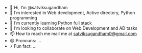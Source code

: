 - 👋 Hi, I’m @satviksugandham
- 👀 I’m interested in Web development, Active directory, Python programming
- 🌱 I’m currently learning Python full stack
- 💞️ I’m looking to collaborate on Web Development and AD tasks
- 📫 How to reach me mail me at satviksugandham0@gmail.com
- 😄 Pronouns: ...
- ⚡ Fun fact: ...

<!---
satviksugandham/satviksugandham is a ✨ special ✨ repository because its `README.md` (this file) appears on your GitHub profile.
You can click the Preview link to take a look at your changes.
--->
